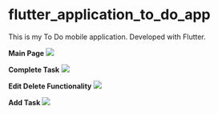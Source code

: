 # flutter_application_to_do_app

This is my To Do mobile application. Developed with Flutter.

**Main Page**
 ![](https://github.com/AStoychev/to_do_app_dart/blob/master/lib/images/ToDo%20one.jpg)



 **Complete Task**
 ![](https://github.com/AStoychev/to_do_app_dart/blob/master/lib/images/ToDo%20two.png)



 **Edit Delete Functionality**
 ![](https://github.com/AStoychev/to_do_app_dart/blob/master/lib/images/ToDo%20three.png)



**Add Task**
 ![](https://github.com/AStoychev/to_do_app_dart/blob/master/lib/images/To%20Do%20add%20task.png)
